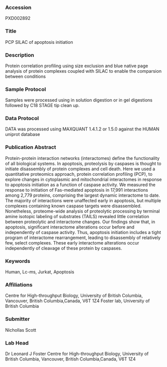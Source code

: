 ### Accession
PXD002892

### Title
PCP SILAC of apoptosis initiation

### Description
Protein correlation profiling using size exclusion and blue native page analysis of protein complexes coupled with SILAC to enable the comparsion between conditions

### Sample Protocol
Samples were processed using in solution digestion or in gel digestions followed by C18 STAGE tip clean up.

### Data Protocol
DATA was processed using MAXQUANT 1.4.1.2 or 1.5.0 against the HUMAN uniprot database

### Publication Abstract
Protein-protein interaction networks (interactomes) define the functionality of all biological systems. In apoptosis, proteolysis by caspases is thought to initiate disassembly of protein complexes and cell death. Here we used a quantitative proteomics approach, protein correlation profiling (PCP), to explore changes in cytoplasmic and mitochondrial interactomes in response to apoptosis initiation as a function of caspase activity. We measured the response to initiation of Fas-mediated apoptosis in 17,991 interactions among 2,779 proteins, comprising the largest dynamic interactome to date. The majority of interactions were unaffected early in apoptosis, but multiple complexes containing known caspase targets were disassembled. Nonetheless, proteome-wide analysis of proteolytic processing by terminal amine isotopic labeling of substrates (TAILS) revealed little correlation between proteolytic and interactome changes. Our findings show that, in apoptosis, significant interactome alterations occur before and independently of caspase activity. Thus, apoptosis initiation includes a tight program of interactome rearrangement, leading to disassembly of relatively few, select complexes. These early interactome alterations occur independently of cleavage of these protein by caspases.

### Keywords
Human, Lc-ms, Jurkat, Apoptosis

### Affiliations
Centre for High-throughput Biology, University of British Columbia, Vancouver, British Columbia,Canada, V6T 1Z4
Foster lab, University of British Columbia

### Submitter
Nichollas Scott

### Lab Head
Dr Leonard J Foster
Centre for High-throughput Biology, University of British Columbia, Vancouver, British Columbia,Canada, V6T 1Z4


